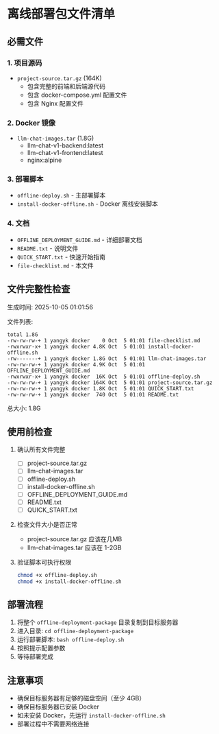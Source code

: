 # 离线部署包文件清单

## 必需文件

### 1. 项目源码
- `project-source.tar.gz` (164K)
  - 包含完整的前端和后端源代码
  - 包含 docker-compose.yml 配置文件
  - 包含 Nginx 配置文件

### 2. Docker 镜像
- `llm-chat-images.tar` (1.8G)
  - llm-chat-v1-backend:latest
  - llm-chat-v1-frontend:latest
  - nginx:alpine

### 3. 部署脚本
- `offline-deploy.sh` - 主部署脚本
- `install-docker-offline.sh` - Docker 离线安装脚本

### 4. 文档
- `OFFLINE_DEPLOYMENT_GUIDE.md` - 详细部署文档
- `README.txt` - 说明文件
- `QUICK_START.txt` - 快速开始指南
- `file-checklist.md` - 本文件

## 文件完整性检查

生成时间: 2025-10-05 01:01:56

文件列表:
```
total 1.8G
-rw-rw-rw-+ 1 yangyk docker    0 Oct  5 01:01 file-checklist.md
-rwxrwxr-x+ 1 yangyk docker 4.8K Oct  5 01:01 install-docker-offline.sh
-rw-------+ 1 yangyk docker 1.8G Oct  5 01:01 llm-chat-images.tar
-rw-rw-rw-+ 1 yangyk docker 4.9K Oct  5 01:01 OFFLINE_DEPLOYMENT_GUIDE.md
-rwxrwxr-x+ 1 yangyk docker  16K Oct  5 01:01 offline-deploy.sh
-rw-rw-rw-+ 1 yangyk docker 164K Oct  5 01:01 project-source.tar.gz
-rw-rw-rw-+ 1 yangyk docker 1.8K Oct  5 01:01 QUICK_START.txt
-rw-rw-rw-+ 1 yangyk docker  740 Oct  5 01:01 README.txt
```

总大小: 1.8G

## 使用前检查

1. 确认所有文件完整
   - [ ] project-source.tar.gz
   - [ ] llm-chat-images.tar
   - [ ] offline-deploy.sh
   - [ ] install-docker-offline.sh
   - [ ] OFFLINE_DEPLOYMENT_GUIDE.md
   - [ ] README.txt
   - [ ] QUICK_START.txt

2. 检查文件大小是否正常
   - project-source.tar.gz 应该在几MB
   - llm-chat-images.tar 应该在 1-2GB

3. 验证脚本可执行权限
   ```bash
   chmod +x offline-deploy.sh
   chmod +x install-docker-offline.sh
   ```

## 部署流程

1. 将整个 `offline-deployment-package` 目录复制到目标服务器
2. 进入目录: `cd offline-deployment-package`
3. 运行部署脚本: `bash offline-deploy.sh`
4. 按照提示配置参数
5. 等待部署完成

## 注意事项

- 确保目标服务器有足够的磁盘空间（至少 4GB）
- 确保目标服务器已安装 Docker
- 如未安装 Docker，先运行 `install-docker-offline.sh`
- 部署过程中不需要网络连接
